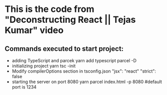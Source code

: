 # This is the code from "Deconstructing React || Tejas Kumar" video

## Commands executed to start project:
- adding TypeScript and parcek
yarn add typescript parcel -D
- initializing project
yarn tsc -init
- Modify compilerOptions section in tsconfig.json
"jsx": "react"
"strict": false
- starting the server on port 8080
yarn parcel index.html -p 8080 #default port is 1234
